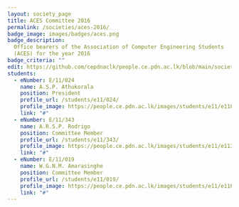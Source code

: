 ```yaml
---
layout: society_page
title: ACES Committee 2016
permalink: /societies/aces-2016/
badge_image: images/badges/aces.png
badge_description:
  Office bearers of the Association of Computer Engineering Students
  (ACES) for the year 2016
badge_criteria: ""
edit: https://github.com/cepdnaclk/people.ce.pdn.ac.lk/blob/main/societies/aces-2016
students:
  - eNumber: E/11/024
    name: A.S.P. Athukorala
    position: President
    profile_url: /students/e11/024/
    profile_image: https://people.ce.pdn.ac.lk/images/students/e11/e11024.jpg
    link: "#"
  - eNumber: E/11/343
    name: A.R.S.P. Rodrigo
    position: Committee Member
    profile_url: /students/e11/343/
    profile_image: https://people.ce.pdn.ac.lk/images/students/e11/e11343.jpg
    link: "#"
  - eNumber: E/11/019
    name: W.G.N.M. Amarasinghe
    position: Committee Member
    profile_url: /students/e11/019/
    profile_image: https://people.ce.pdn.ac.lk/images/students/e11/e11019.jpg
    link: "#"
---
```

